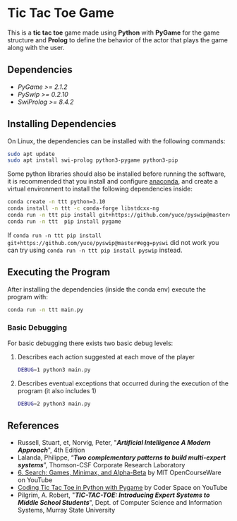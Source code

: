 # Tic Tac Toe Game

This is a **tic tac toe** game made using **Python** with **PyGame** for the game structure and **Prolog** to define the behavior of the actor that plays the game along with the user.

## Dependencies

- *PyGame >= 2.1.2*
- *PySwip >= 0.2.10*
- *SwiProlog >= 8.4.2*

## Installing Dependencies

On Linux, the dependencies can be installed with the following commands:

```sh
sudo apt update
sudo apt install swi-prolog python3-pygame python3-pip
```

Some python libraries should also be installed before running the software, it is recommended that you install and configure [anaconda](https://docs.conda.io/projects/miniconda/en/latest/),
and create a virtual environment to install the following dependencies inside:

```sh
conda create -n ttt python=3.10
conda install -n ttt -c conda-forge libstdcxx-ng
conda run -n ttt pip install git+https://github.com/yuce/pyswip@master#egg=pyswi
conda run -n ttt  pip install pygame
```

If `conda run -n ttt pip install git+https://github.com/yuce/pyswip@master#egg=pyswi` did not work you can try using `conda run -n ttt pip install pyswip` instead.

## Executing the Program

After installing the dependencies (inside the conda env) execute the program with:

```sh
conda run -n ttt main.py
```

### Basic Debugging

For basic debugging there exists two basic debug levels:

1. Describes each action suggested at each move of the player

    ```sh
    DEBUG=1 python3 main.py
    ```

2. Describes eventual exceptions that occurred during the execution of the program (it also includes 1)

    ```sh
    DEBUG=2 python3 main.py
    ```

## References

- Russell, Stuart, et, Norvig, Peter, "***Artificial Intelligence A Modern Approach***", 4th Edition
- Lalanda, Philippe, “***Two complementary patterns to build multi-expert systems***”, Thomson-CSF Corporate Research Laboratory
- [6. Search: Games, Minimax, and Alpha-Beta](https://www.youtube.com/watch?v=STjW3eH0Cik) by MIT OpenCourseWare on YouTube
- [Coding Tic Tac Toe in Python with Pygame](https://www.youtube.com/watch?v=q_Nzuyvf3tw) by Coder Space on YouTube
- Pilgrim, A. Robert, "***TIC-TAC-TOE: Introducing Expert Systems to Middle School Students***", Dept. of Computer Science and Information Systems, Murray State University
